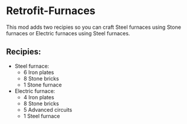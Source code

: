 # Retrofit-Furnaces

This mod adds two recipies so you can craft Steel furnaces using Stone furnaces or Electric furnaces using Steel furnaces.

## Recipies:

- Steel furnace:
    - 6 Iron plates
    - 8 Stone bricks
    - 1 Stone furnace
- Electric furnace:
    - 4 Iron plates
    - 8 Stone bricks
    - 5 Advanced circuits
    - 1 Steel furnace